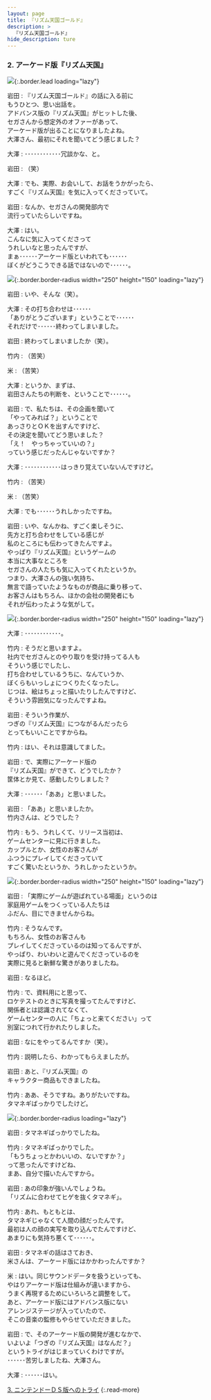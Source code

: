```yaml
---
layout: page
title: 『リズム天国ゴールド』
description: >
  『リズム天国ゴールド』
hide_description: ture
---
```


### 2. アーケード版『リズム天国』

![](/interviews/jp/nds/XXXX/vol1/img/mainvisual2.jpg){:.border.lead loading="lazy"}

岩田
: 『リズム天国ゴールド』の話に入る前に<br>もうひとつ、思い出話を。<br>アドバンス版の『リズム天国』がヒットした後、<br>セガさんから想定外のオファーがあって、<br>アーケード版が出ることになりましたよね。<br>大澤さん、最初にそれを聞いてどう感じました？

大澤
: ････････････冗談かな、と。

岩田
: （笑）

大澤
: でも、実際、お会いして、お話をうかがったら、<br>すごく『リズム天国』を気に入ってくださっていて。

岩田
: なんか、セガさんの開発部内で<br>流行っていたらしいですね。

大澤
: はい。<br>こんなに気に入ってくださって<br>うれしいなと思ったんですが、<br>まぁ･･････アーケード版といわれても･･････<br>ぼくがどうこうできる話ではないので･･････。

![](/interviews/jp/nds/XXXX/vol1/img/photo06.jpg){:.border.border-radius width="250" height="150" loading="lazy"}

岩田
: いや、そんな（笑）。

大澤
: その打ち合わせは･･････<br>「ありがとうございます」ということで･･････<br>それだけで･･････終わってしまいました。

岩田
: 終わってしまいましたか（笑）。

竹内
: （苦笑）

米
: （苦笑）

大澤
: というか、まずは、<br>岩田さんたちの判断を、ということで･･････。

岩田
: で、私たちは、その企画を聞いて<br>「やってみれば？」ということで<br>あっさりとＯＫを出すんですけど、<br>その決定を聞いてどう思いました？<br>「え！　やっちゃっていいの？」<br>っていう感じだったんじゃないですか？

大澤
: ････････････はっきり覚えていないんですけど。

竹内
: （苦笑）

米
: （苦笑）

大澤
: でも･･････うれしかったですね。

岩田
: いや、なんかね、すごく楽しそうに、<br>先方と打ち合わせをしている感じが<br>私のところにも伝わってきたんですよ。<br>やっぱり『リズム天国』というゲームの<br>本当に大事なところを<br>セガさんの人たちも気に入ってくれたというか。<br>つまり、大澤さんの強い気持ち、<br>無言で語っていたようなものが商品に乗り移って、<br>お客さんはもちろん、ほかの会社の開発者にも<br>それが伝わったような気がして。

![](/interviews/jp/nds/XXXX/vol1/img/photo07.jpg){:.border.border-radius width="250" height="150" loading="lazy"}

大澤
: ････････････。

竹内
: そうだと思いますよ。<br>社内でセガさんとのやり取りを受け持ってる人も<br>そういう感じでしたし、<br>打ち合わせしているうちに、なんていうか、<br>ぼくらもいっしょにつくりたくなったし。<br>じつは、絵はちょっと描いたりしたんですけど、<br>そういう雰囲気になったんですよね。

岩田
: そういう作業が、<br>つぎの『リズム天国』につながるんだったら<br>とってもいいことですからね。

竹内
: はい、それは意識してました。

岩田
: で、実際にアーケード版の<br>『リズム天国』ができて、どうでしたか？<br>筐体とか見て、感動したりしました？

大澤
: ･･････「ああ」と思いました。

岩田
: 「ああ」と思いましたか。<br>竹内さんは、どうでした？

竹内
: もう、うれしくて、リリース当初は、<br>ゲームセンターに見に行きました。<br>カップルとか、女性のお客さんが<br>ふつうにプレイしてくださっていて<br>すごく驚いたというか、うれしかったというか。

![](/interviews/jp/nds/XXXX/vol1/img/photo08.jpg){:.border.border-radius width="250" height="150" loading="lazy"}

岩田
: 「実際にゲームが遊ばれている場面」というのは<br>家庭用ゲームをつくっている人たちは<br>ふだん、目にできませんからね。

竹内
: そうなんです。<br>もちろん、女性のお客さんも<br>プレイしてくださっているのは知ってるんですが、<br>やっぱり、わいわいと遊んでくださっているのを<br>実際に見ると新鮮な驚きがありましたね。

岩田
: なるほど。

竹内
: で、資料用にと思って、<br>ロケテストのときに写真を撮ってたんですけど、<br>関係者とは認識されてなくて、<br>ゲームセンターの人に「ちょっと来てください」って<br>別室につれて行かれたりしました。

岩田
: なにをやってるんですか（笑）。

竹内
: 説明したら、わかってもらえましたが。

岩田
: あと、『リズム天国』の<br>キャラクター商品もできましたね。

竹内
: ああ、そうですね。ありがたいですね。<br>タマネギばっかりでしたけど。

![](/interviews/jp/nds/XXXX/vol1/img/tamanegi.gif){:.border.border-radius loading="lazy"}

岩田
: タマネギばっかりでしたね。

竹内
: タマネギばっかりでした。<br>「もうちょっとかわいいの、ないですか？」<br>って思ったんですけどね、<br>まあ、自分で描いたんですから。

岩田
: あの印象が強いんでしょうね。<br>「リズムに合わせてヒゲを抜くタマネギ」。

竹内
: あれ、もともとは、<br>タマネギじゃなくて人間の顔だったんです。<br>最初は人の顔の実写を取り込んでたんですけど、<br>あまりにも気持ち悪くて･･････。

岩田
: タマネギの話はさておき、<br>米さんは、アーケード版にはかかわったんですか？

米
: はい。同じサウンドデータを扱うといっても、<br>やはりアーケード版は仕組みが違いますから、<br>うまく再現するためにいろいろと調整をして。<br>あと、アーケード版にはアドバンス版にない<br>アレンジステージが入っていたので、<br>そこの音楽の監修もやらせていただきました。

岩田
: で、そのアーケード版の開発が進むなかで、<br>いよいよ「つぎの『リズム天国』はなんだ？」<br>というトライがはじまっていくわけですが。<br>･･････苦労しましたね、大澤さん。

大澤
: ･･････はい。<br>

[3. ニンテンドーＤＳ版へのトライ](3.md)
{:.read-more}

